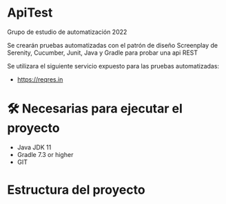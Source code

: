 # ApiTest
Grupo de estudio de automatización 2022

Se crearán pruebas automatizadas con el patrón de diseño Screenplay de Serenity, Cucumber, Junit, Java y Gradle para probar una api REST

Se utilizara el siguiente servicio expuesto para las pruebas automatizadas:
* https://reqres.in

# 🛠️ Necesarias para ejecutar el proyecto

- Java JDK 11
- Gradle 7.3 or higher
- GIT


# Estructura del proyecto

